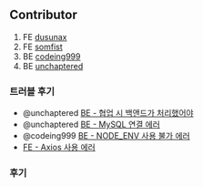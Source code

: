 ## Contributor

1. FE [dusunax](https://github.com/dusunax)
2. FE [somfist](https://github.com/somfist)
3. BE [codeing999](https://github.com/codeing999)
4. BE [unchaptered](https://github.com/unchaptered)

### 트러블 후기

- @unchaptered [BE - 협업 시 백앤드가 처리했어야 ](https://github.com/Broccoli-Velog/.github/blob/main/profile/co-work.md)
- @unchaptered [BE - MySQL 연결 에러](https://github.com/Broccoli-Velog/.github/blob/main/profile/mysql.error.md)
- @codeing999 [BE - NODE_ENV 사용 불가 에러](https://github.com/Broccoli-Velog/.github/blob/main/profile/cross.env.error.md)
- [FE - Axios 사용 에러](./axios.error.md)

### 후기
